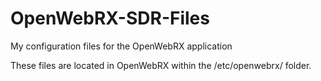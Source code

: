 # OpenWebRX-SDR-Files
My configuration files for the OpenWebRX application

These files are located in OpenWebRX within the /etc/openwebrx/ folder.
